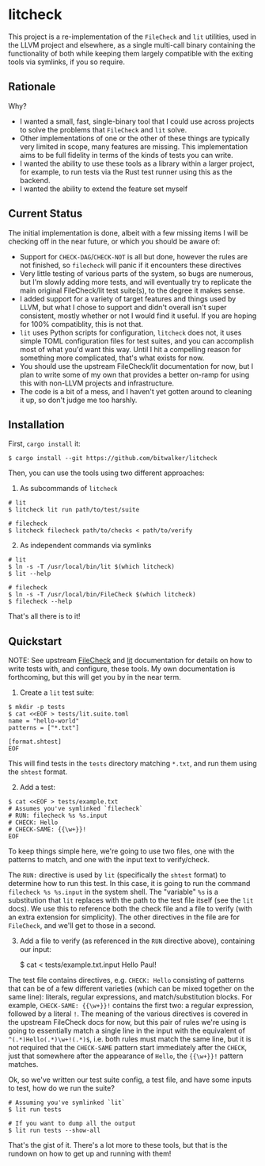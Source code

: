 # litcheck

This project is a re-implementation of the `FileCheck` and `lit` utilities, used
in the LLVM project and elsewhere, as a single multi-call binary containing the
functionality of both while keeping them largely compatible with the exiting
tools via symlinks, if you so require.

## Rationale

Why?

* I wanted a small, fast, single-binary tool that I could use across projects
to solve the problems that `FileCheck` and `lit` solve.
* Other implementations of one or the other of these things are typically
very limited in scope, many features are missing. This implementation aims
to be full fidelity in terms of the kinds of tests you can write.
* I wanted the ability to use these tools as a library within a larger
project, for example, to run tests via the Rust test runner using this
as the backend.
* I wanted the ability to extend the feature set myself

## Current Status

The initial implementation is done, albeit with a few missing items I will be
checking off in the near future, or which you should be aware of:

* Support for `CHECK-DAG`/`CHECK-NOT` is all but done, however the rules are not
finished, so `filecheck` will panic if it encounters these directives
* Very little testing of various parts of the system, so bugs are numerous,
but I'm slowly adding more tests, and will eventually try to replicate the main
original FileCheck/lit test suite(s), to the degree it makes sense.
* I added support for a variety of target features and things used by LLVM,
but what I chose to support and didn't overall isn't super consistent, mostly
whether or not I would find it useful. If you are hoping for 100% compatiblity,
this is not that.
* `lit` uses Python scripts for configuration, `litcheck` does not, it uses simple
TOML configuration files for test suites, and you can accomplish most of what you'd
want this way. Until I hit a compelling reason for something more complicated, that's
what exists for now.
* You should use the upstream FileCheck/lit documentation for now, but I plan to
write some of my own that provides a better on-ramp for using this with non-LLVM
projects and infrastructure.
* The code is a bit of a mess, and I haven't yet gotten around to cleaning it up,
so don't judge me too harshly.

## Installation

First, `cargo install` it:

    $ cargo install --git https://github.com/bitwalker/litcheck
    
Then, you can use the tools using two different approaches:

1. As subcommands of `litcheck`

```
# lit
$ litcheck lit run path/to/test/suite
    
# filecheck
$ litcheck filecheck path/to/checks < path/to/verify
```

    
2. As independent commands via symlinks

```
# lit
$ ln -s -T /usr/local/bin/lit $(which litcheck)
$ lit --help

# filecheck
$ ln -s -T /usr/local/bin/FileCheck $(which litcheck)
$ filecheck --help
```
    

That's all there is to it!

## Quickstart

NOTE: See upstream [FileCheck](https://llvm.org/docs/CommandGuide/FileCheck.html) and [lit](https://www.llvm.org/docs/CommandGuide/lit.html)
documentation for details on how to write tests with, and configure, these tools. My own documentation is forthcoming, but this
will get you by in the near term.


1. Create a `lit` test suite:

```
$ mkdir -p tests
$ cat <<EOF > tests/lit.suite.toml
name = "hello-world"
patterns = ["*.txt"]
    
[format.shtest]
EOF
```
    
This will find tests in the `tests` directory matching `*.txt`, and run them using the `shtest` format.

2. Add a test:

```
$ cat <<EOF > tests/example.txt
# Assumes you've symlinked `filecheck`
# RUN: filecheck %s %s.input
# CHECK: Hello
# CHECK-SAME: {{\w+}}!
EOF
```
    
To keep things simple here, we're going to use two files, one with the patterns to match, and
one with the input text to verify/check. 

The `RUN:` directive is used by `lit` (specifically the `shtest` format) to determine how to
run this test. In this case, it is going to run the command `filecheck %s %s.input` in the
system shell. The "variable" `%s` is a substitution that `lit` replaces with the path to
the test file itself (see the `lit` docs). We use this to reference both the check file
and a file to verify (with an extra extension for simplicity). The other directives in
the file are for `FileCheck`, and we'll get to those in a second.


3. Add a file to verify (as referenced in the `RUN` directive above), containing our input:

    $ cat <<EOF > tests/example.txt.input
    Hello Paul!
    
The test file contains directives, e.g. `CHECK: Hello` consisting of patterns that can be of
a few different varieties (which can be mixed together on the same line): literals, regular
expressions, and match/substitution blocks. For example, `CHECK-SAME: {{\w+}}!` contains the
first two: a regular expression, followed by a literal `!`. The meaning of the various directives
is covered in the upstream FileCheck docs for now, but this pair of rules we're using is going
to essentially match a single line in the input with the equivalent of `^(.*)Hello(.*)\w+!(.*)$`,
i.e. both rules must match the same line, but it is not required that the `CHECK-SAME` pattern
start immediately after the `CHECK`, just that somewhere after the appearance of `Hello`, the
`{{\w+}}!` pattern matches.

Ok, so we've written our test suite config, a test file, and have some inputs to test, how
do we run the suite?

```
# Assuming you've symlinked `lit`
$ lit run tests
    
# If you want to dump all the output
$ lit run tests --show-all
```
    
That's the gist of it. There's a lot more to these tools, but that is the rundown on how to
get up and running with them!
